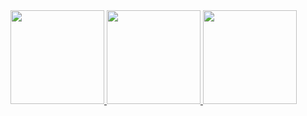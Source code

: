 <!--
**Kwagmyre1907/Kwagmyre1907** is a ✨ _special_ ✨ repository because its `README.md` (this file) appears on your GitHub profile.

Here are some ideas to get you started:

- 🔭 I’m currently working on ...
- 🌱 I’m currently learning ...
- 👯 I’m looking to collaborate on ...
- 🤔 I’m looking for help with ...
- 💬 Ask me about ...
- 📫 How to reach me: ...
- 😄 Pronouns: ...
- ⚡ Fun fact: ...
-->
<a href="https://github.com/Kwagmyre1907">
  <img src="https://github-readme-stats.anuraghazra1.vercel.app/api/top-langs/?username=Kwagmyre1907&theme=radical&langs_count=10" height="150"/>
</a>

<a href="https://github.com/Kwagmyre1907">
  <img src="https://github-readme-stats.anuraghazra1.vercel.app/api?username=Kwagmyre1907&show_icons=true&theme=radical" height="150"/>
</a>

<a href="https://github.com/iamlucki">
  <img src="https://github-readme-stats.anuraghazra1.vercel.app/api/top-langs/?username=iamlucki&theme=radical&langs_count=10" height="150"/>
</a>
